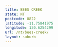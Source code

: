 ```yaml
---
title: BEES CREEK
state: NT
postcode: 0822
latitude: -11.75841975
longitude: 130.6254299
url: /nt/bees-creek/
layout: suburb
---
```

